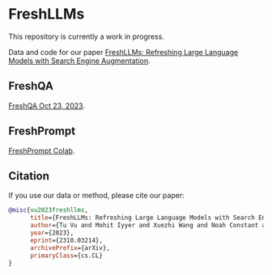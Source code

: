 # FreshLLMs

This repository is currently a work in progress.

Data and code for our paper [FreshLLMs: Refreshing Large Language Models with Search Engine Augmentation](https://arxiv.org/abs/2310.03214).

## FreshQA
[FreshQA Oct 23, 2023](https://docs.google.com/spreadsheets/d/1Lk2eEaf9SpUx0HoczYLzazPBlBL6xeJzp8Y_Vnc8HSs/edit?usp=sharing).

## FreshPrompt
[FreshPrompt Colab](https://colab.research.google.com/drive/1x0nJ6YTdACKOk7E5DUVUYHgzqxhXocqf?usp=sharing).

## Citation
If you use our data or method, please cite our paper:
```bibtex
@misc{vu2023freshllms,
      title={FreshLLMs: Refreshing Large Language Models with Search Engine Augmentation}, 
      author={Tu Vu and Mohit Iyyer and Xuezhi Wang and Noah Constant and Jerry Wei and Jason Wei and Chris Tar and Yun-Hsuan Sung and Denny Zhou and Quoc Le and Thang Luong},
      year={2023},
      eprint={2310.03214},
      archivePrefix={arXiv},
      primaryClass={cs.CL}
}
```
